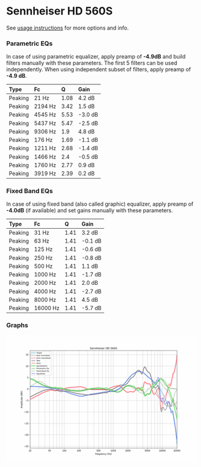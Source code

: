 # Sennheiser HD 560S
See [usage instructions](https://github.com/jaakkopasanen/AutoEq#usage) for more options and info.

### Parametric EQs
In case of using parametric equalizer, apply preamp of **-4.9dB** and build filters manually
with these parameters. The first 5 filters can be used independently.
When using independent subset of filters, apply preamp of **-4.9 dB**.

| Type    | Fc      |    Q | Gain    |
|:--------|:--------|:-----|:--------|
| Peaking | 21 Hz   | 1.08 | 4.2 dB  |
| Peaking | 2194 Hz | 3.42 | 1.5 dB  |
| Peaking | 4545 Hz | 5.53 | -3.0 dB |
| Peaking | 5437 Hz | 5.47 | -2.5 dB |
| Peaking | 9306 Hz | 1.9  | 4.8 dB  |
| Peaking | 176 Hz  | 1.69 | -1.1 dB |
| Peaking | 1211 Hz | 2.68 | -1.4 dB |
| Peaking | 1466 Hz | 2.4  | -0.5 dB |
| Peaking | 1760 Hz | 2.77 | 0.9 dB  |
| Peaking | 3919 Hz | 2.39 | 0.2 dB  |

### Fixed Band EQs
In case of using fixed band (also called graphic) equalizer, apply preamp of **-4.0dB**
(if available) and set gains manually with these parameters.

| Type    | Fc       |    Q | Gain    |
|:--------|:---------|:-----|:--------|
| Peaking | 31 Hz    | 1.41 | 3.2 dB  |
| Peaking | 63 Hz    | 1.41 | -0.1 dB |
| Peaking | 125 Hz   | 1.41 | -0.6 dB |
| Peaking | 250 Hz   | 1.41 | -0.8 dB |
| Peaking | 500 Hz   | 1.41 | 1.1 dB  |
| Peaking | 1000 Hz  | 1.41 | -1.7 dB |
| Peaking | 2000 Hz  | 1.41 | 2.0 dB  |
| Peaking | 4000 Hz  | 1.41 | -2.7 dB |
| Peaking | 8000 Hz  | 1.41 | 4.5 dB  |
| Peaking | 16000 Hz | 1.41 | -5.7 dB |

### Graphs
![](./Sennheiser%20HD%20560S.png)